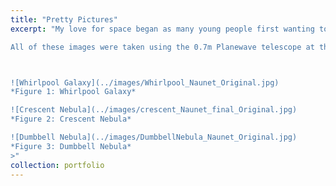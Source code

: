 ```yaml
---
title: "Pretty Pictures"
excerpt: "My love for space began as many young people first wanting to learn about space, watching fun animations on the Science channel. I felt mesmerized by thinking about what stars look like up close in their entirety. I quickly became obsessed with scrolling through the the [r/astrophotography](https://www.reddit.com/r/astrophotography/) subreddit, admiring all the images these amateur astronomers were creating! I decided back then that when I go to college, I have to study astronomy and I *have* to get my hands on a telescope so I can take my own pretty pictures.

All of these images were taken using the 0.7m Planewave telescope at the Whitin Observatory and processed using PixInsight!



![Whirlpool Galaxy](../images/Whirlpool_Naunet_Original.jpg)  
*Figure 1: Whirlpool Galaxy*

![Crescent Nebula](../images/crescent_Naunet_final_Original.jpg)  
*Figure 2: Crescent Nebula*

![Dumbbell Nebula](../images/DumbbellNebula_Naunet_Original.jpg)  
*Figure 3: Dumbbell Nebula*
>"
collection: portfolio
---
```


